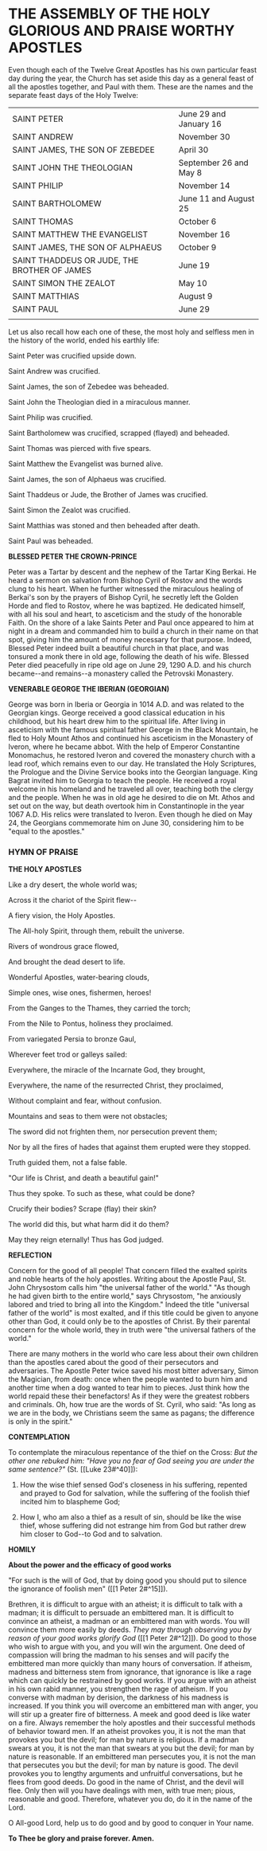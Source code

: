 
# THE ASSEMBLY OF THE HOLY GLORIOUS AND PRAISE WORTHY APOSTLES

Even though each of the Twelve Great Apostles has his own particular feast day during the year, the Church has set aside this day as a general feast of all the apostles together, and Paul with them. These are the names and the separate feast days of the Holy Twelve:

|||
--|--
|SAINT PETER  |June 29 and January 16|
|SAINT ANDREW  |November 30 |
|SAINT JAMES, THE SON OF ZEBEDEE |April 30 |
|SAINT JOHN THE THEOLOGIAN |September 26 and May 8|
|SAINT PHILIP  |November 14|
|SAINT BARTHOLOMEW |June 11 and August 25|
|SAINT THOMAS  |October 6|
|SAINT MATTHEW THE EVANGELIST  |November 16|
|SAINT JAMES, THE SON OF ALPHAEUS |October 9|
|SAINT THADDEUS OR JUDE, THE BROTHER OF JAMES |June 19|
|SAINT SIMON THE ZEALOT   |May 10|
|SAINT MATTHIAS   |August 9|
SAINT PAUL  |June 29|
|||

Let us also recall how each one of these, the most holy and selfless men in the history of the world, ended his earthly life:

Saint Peter was crucified upside down.

Saint Andrew was crucified.

Saint James, the son of Zebedee was beheaded.

Saint John the Theologian died in a miraculous manner.

Saint Philip was crucified.

Saint Bartholomew was crucified, scrapped (flayed) and beheaded.

Saint Thomas was pierced with five spears.

Saint Matthew the Evangelist was burned alive.

Saint James, the son of Alphaeus was crucified.

Saint Thaddeus or Jude, the Brother of James was crucified.

Saint Simon the Zealot was crucified.

Saint Matthias was stoned and then beheaded after death.

Saint Paul was beheaded.

**BLESSED PETER THE CROWN-PRINCE**

Peter was a Tartar by descent and the nephew of the Tartar King Berkai. He heard a sermon on salvation from Bishop Cyril of Rostov and the words clung to his heart. When he further witnessed the miraculous healing of Berkai's son by the prayers of Bishop Cyril, he secretly left the Golden Horde and fled to Rostov, where he was baptized. He dedicated himself, with all his soul and heart, to asceticism and the study of the honorable Faith. On the shore of a lake Saints Peter and Paul once appeared to him at night in a dream and commanded him to build a church in their name on that spot, giving him the amount of money necessary for that purpose. Indeed, Blessed Peter indeed built a beautiful church in that place, and was tonsured a monk there in old age, following the death of his wife. Blessed Peter died peacefully in ripe old age on June 29, 1290 A.D. and his church became--and remains--a monastery called the Petrovski Monastery.

**VENERABLE GEORGE THE IBERIAN (GEORGIAN)**

George was born in Iberia or Georgia in 1014 A.D. and was related to the Georgian kings. George received a good classical education in his childhood, but his heart drew him to the spiritual life. After living in asceticism with the famous spiritual father George in the Black Mountain, he fled to Holy Mount Athos and continued his asceticism in the Monastery of Iveron, where he became abbot. With the help of Emperor Constantine Monomachus, he restored Iveron and covered the monastery church with a lead roof, which remains even to our day. He translated the Holy Scriptures, the Prologue and the Divine Service books into the Georgian language. King Bagrat invited him to Georgia to teach the people. He received a royal welcome in his homeland and he traveled all over, teaching both the clergy and the people. When he was in old age he desired to die on Mt. Athos and set out on the way, but death overtook him in Constantinople in the year 1067 A.D. His relics were translated to Iveron. Even though he died on May 24, the Georgians commemorate him on June 30, considering him to be "equal to the apostles."


### HYMN OF PRAISE
**THE HOLY APOSTLES**

Like a dry desert, the whole world was;
 
Across it the chariot of the Spirit flew--
 
A fiery vision, the Holy Apostles.
 
The All-holy Spirit, through them, rebuilt the universe.
 
Rivers of wondrous grace flowed,
 
And brought the dead desert to life.
 
Wonderful Apostles, water-bearing clouds,
 
Simple ones, wise ones, fishermen, heroes!

From the Ganges to the Thames, they carried the torch;
 
From the Nile to Pontus, holiness they proclaimed.
 
From variegated Persia to bronze Gaul,
 
Wherever feet trod or galleys sailed:
 
Everywhere, the miracle of the Incarnate God, they brought,
 
Everywhere, the name of the resurrected Christ, they proclaimed,
 
Without complaint and fear, without confusion.
 
Mountains and seas to them were not obstacles;
 
The sword did not frighten them, nor persecution prevent them;
 
Nor by all the fires of hades that against them erupted were they stopped.
 
Truth guided them, not a false fable.
 
"Our life is Christ, and death a beautiful gain!"
 
Thus they spoke. To such as these, what could be done?
 
Crucify their bodies? Scrape (flay) their skin?
 
The world did this, but what harm did it do them?
 
May they reign eternally! Thus has God judged.
 
**REFLECTION**

Concern for the good of all people! That concern filled the exalted spirits and noble hearts of the holy apostles. Writing about the Apostle Paul, St. John Chrysostom calls him "the universal father of the world." "As though he had given birth to the entire world," says Chrysostom, "he anxiously labored and tried to bring all into the Kingdom." Indeed the title "universal father of the world" is most exalted, and if this title could be given to anyone other than God, it could only be to the apostles of Christ. By their parental concern for the whole world, they in truth were "the universal fathers of the world." 

There are many mothers in the world who care less about their own children than the apostles cared about the good of their persecutors and adversaries. The Apostle Peter twice saved his most bitter adversary, Simon the Magician, from death: once when the people wanted to burn him and another time when a dog wanted to tear him to pieces. Just think how the world repaid these their benefactors! As if they were the greatest robbers and criminals. Oh, how true are the words of St. Cyril, who said: "As long as we are in the body, we Christians seem the same as pagans; the difference is only in the spirit."

**CONTEMPLATION**

To contemplate the miraculous repentance of the thief on the Cross: *But the other one rebuked him: "Have you no fear of God seeing you are under the same sentence?"* (St. [[Luke 23#^40]]):

1.  How the wise thief sensed God's closeness in his suffering, repented and prayed to God for salvation, while the suffering of the foolish thief incited him to blaspheme God;

1.  How I, who am also a thief as a result of sin, should be like the wise thief, whose suffering did not estrange him from God but rather drew him closer to God--to God and to salvation.

**HOMILY**

**About the power and the efficacy of good works**

"For such is the will of God, that by doing good you should put to silence the ignorance of foolish men" ([[1 Peter 2#^15]]).

Brethren, it is difficult to argue with an atheist; it is difficult to talk with a madman; it is difficult to persuade an embittered man. It is difficult to convince an atheist, a madman or an embittered man with words. You will convince them more easily by deeds. *They may through observing you by reason of your good works glorify God* ([[1 Peter 2#^12]]). Do good to those who wish to argue with you, and you will win the argument. One deed of compassion will bring the madman to his senses and will pacify the embittered man more quickly than many hours of conversation. If atheism, madness and bitterness stem from ignorance, that ignorance is like a rage which can quickly be restrained by good works. If you argue with an atheist in his own rabid manner, you strengthen the rage of atheism. If you converse with madman by derision, the darkness of his madness is increased. If you think you will overcome an embittered man with anger, you will stir up a greater fire of bitterness. A meek and good deed is like water on a fire. Always remember the holy apostles and their successful methods of behavior toward men. If an atheist provokes you, it is not the man that provokes you but the devil; for man by nature is religious. If a madman swears at you, it is not the man that swears at you but the devil; for man by nature is reasonable. If an embittered man persecutes you, it is not the man that persecutes you but the devil; for man by nature is good. The devil provokes you to lengthy arguments and unfruitful conversations, but he flees from good deeds. Do good in the name of Christ, and the devil will flee. Only then will you have dealings with men, with true men; pious, reasonable and good. Therefore, whatever you do, do it in the name of the Lord.

O All-good Lord, help us to do good and by good to conquer in Your name.

**To Thee be glory and praise forever. Amen.**
